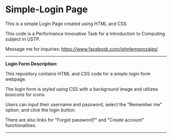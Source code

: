 # Simple-Login Page

This is a simple Login Page created using HTML and CSS

This code is a Performance Innovative Task for a Introduction to Computing subject in USTP.

Message me for inquiries: https://www.facebook.com/johnlemgonzales/

---------------------------------------------------
**Login Form Description:**

This repository contains HTML and CSS code for a simple login form webpage.

The login form is styled using CSS with a background image and utilizes boxicons for icons.

Users can input their username and password, select the "Remember me" option, and click the login button.

There are also links for "Forgot password?" and "Create account" functionalities.

---------------------------------------------------
